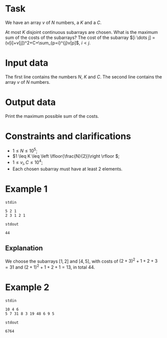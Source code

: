
# Task

We have an array $v$ of $N$ numbers, a $K$ and a $C$.

At most $K$ disjoint continuous subarrays are chosen. What is the maximum sum of the costs of the subarrays?
The cost of the subarray $[i \dots j] = (v[i]+v[j])^2+C+\sum_{p=i}^{j}v[p]$, $i < j$.

# Input data

The first line contains the numbers $N$, $K$ and $C$.
The second line contains the array $v$ of $N$ numbers.

# Output data

Print the maximum possible sum of the costs.

# Constraints and clarifications

* $1 \leq N \leq 10^5$;
* $1 \leq K \leq \left \lfloor{\frac{N}{2}}\right \rfloor $;
* $1 \leq v_i, C \leq 10^4$;
* Each chosen subarray must have at least $2$ elements.

# Example 1

`stdin`
```
5 2 1
2 3 1 2 1
```

`stdout`
```
44
```

## Explanation

We choose the subarrays $[1,2]$ and $[4,5]$, with costs of $(2+3)^2+1+2+3=31$ and $(2+1)^2+1+2+1=13$, in total $44$.

# Example 2

`stdin`
```
10 4 6
5 7 31 8 3 19 48 6 9 5
```

`stdout`
```
6764
```
